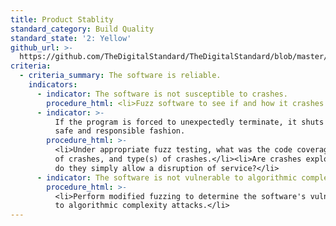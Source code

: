 ```yaml
---
title: Product Stablity
standard_category: Build Quality
standard_state: '2: Yellow'
github_url: >-
  https://github.com/TheDigitalStandard/TheDigitalStandard/blob/master/Security%20(Is%20it%20safe%3F)%2FBuild%20Quality%2FProduct%20stability.yaml
criteria:
  - criteria_summary: The software is reliable.
    indicators:
      - indicator: The software is not susceptible to crashes.
        procedure_html: <li>Fuzz software to see if and how it crashes.</li>
      - indicator: >-
          If the program is forced to unexpectedly terminate, it shuts down in a
          safe and responsible fashion.
        procedure_html: >-
          <li>Under appropriate fuzz testing, what was the code coverage, number
          of crashes, and type(s) of crashes.</li><li>Are crashes exploitable, or
          do they simply allow a disruption of service?</li>
      - indicator: The software is not vulnerable to algorithmic complexity attacks.
        procedure_html: >-
          <li>Perform modified fuzzing to determine the software's vulnerability
          to algorithmic complexity attacks.</li>
---
```


